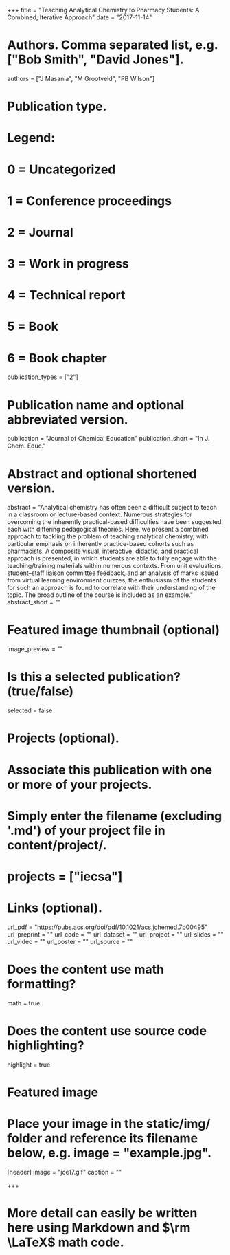 +++
title = "Teaching Analytical Chemistry to Pharmacy Students: A Combined, Iterative Approach"
date = "2017-11-14"
# Authors. Comma separated list, e.g. ["Bob Smith", "David Jones"].

authors = ["J Masania", "M Grootveld", "PB Wilson"]
# Publication type.
# Legend:
# 0 = Uncategorized
# 1 = Conference proceedings
# 2 = Journal
# 3 = Work in progress
# 4 = Technical report
# 5 = Book
# 6 = Book chapter

publication_types = ["2"]
# Publication name and optional abbreviated version.

publication = "Journal of Chemical Education"
publication_short = "In J. Chem. Educ."
# Abstract and optional shortened version.

abstract = "Analytical chemistry has often been a difficult subject to teach in a classroom or lecture-based context. Numerous strategies for overcoming the inherently practical-based difficulties have been suggested, each with differing pedagogical theories. Here, we present a combined approach to tackling the problem of teaching analytical chemistry, with particular emphasis on inherently practice-based cohorts such as pharmacists. A composite visual, interactive, didactic, and practical approach is presented, in which students are able to fully engage with the teaching/training materials within numerous contexts. From unit evaluations, student–staff liaison committee feedback, and an analysis of marks issued from virtual learning environment quizzes, the enthusiasm of the students for such an approach is found to correlate with their understanding of the topic. The broad outline of the course is included as an example."
abstract_short = ""
# Featured image thumbnail (optional)

image_preview = ""
# Is this a selected publication? (true/false)

selected = false
# Projects (optional).
# Associate this publication with one or more of your projects.
# Simply enter the filename (excluding '.md') of your project file in content/project/.

# projects = ["iecsa"]
# Links (optional).

url_pdf = "https://pubs.acs.org/doi/pdf/10.1021/acs.jchemed.7b00495"
url_preprint = ""
url_code = ""
url_dataset = ""
url_project = ""
url_slides = ""
url_video = ""
url_poster = ""
url_source = ""
# Does the content use math formatting?

math = true
# Does the content use source code highlighting?

highlight = true
# Featured image
# Place your image in the static/img/ folder and reference its filename below, e.g. image = "example.jpg".
[header]
image = "jce17.gif"
caption = ""


+++

# More detail can easily be written here using Markdown and $\rm \LaTeX$ math code.
